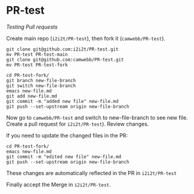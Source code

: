# PR-test

_Testing Pull requests_

Create main repo (`i2i2t/PR-test`), then fork it (`camwebb/PR-test`).

``` 
git clone git@github.com:i2i2t/PR-test.git
mv PR-test PR-test-main
git clone git@github.com:camwebb/PR-test.git
mv PR-test PR-test-fork

cd PR-test-fork/
git branch new-file-branch
git switch new-file-branch
emacs new-file.md
git add new-file.md 
git commit -m "added new file" new-file.md
git push --set-upstream origin new-file-branch
```

Now go to `camwebb/PR-test` and switch to new-file-branch to see new
file. Create a pull request for `i2i2t/PR-test`). Review changes.

If you need to update the changed files in the PR:

```
cd PR-test-fork/
emacs new-file.md
git commit -m "edited new file" new-file.md
git push --set-upstream origin new-file-branch
```

These changes are automatically reflected in the PR in `i2i2t/PR-test`

Finally accept the Merge in `i2i2t/PR-test`.


